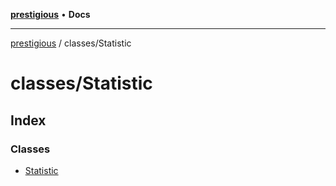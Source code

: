 [**prestigious**](../../README.md) • **Docs**

***

[prestigious](../../README.md) / classes/Statistic

# classes/Statistic

## Index

### Classes

- [Statistic](classes/Statistic.md)
